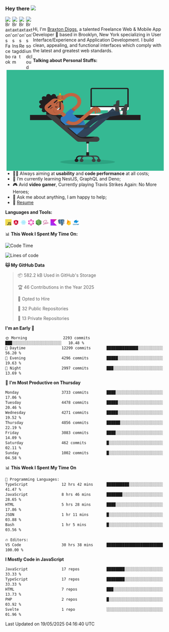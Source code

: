 ### Hey there <img src="https://media.giphy.com/media/hvRJCLFzcasrR4ia7z/giphy.gif" width="25">
<a href="https://www.facebook.com/BiggDiggz">
  <img align="left" alt="Braxton's Facebook" width="22px" src="https://cdn.jsdelivr.net/npm/simple-icons@v3/icons/facebook.svg" />
</a>
<a href="http://instagram.com/biggdiggz">
  <img align="left" alt="Braxton's Instagram" width="22px" src="https://cdn.jsdelivr.net/npm/simple-icons@v3/icons/instagram.svg" />
</a>
<a href="https://reddit.com/user/BiggDiggz/">
  <img align="left" alt="Braxton's Reddit" width="22px" src="https://cdn.jsdelivr.net/npm/simple-icons@v3/icons/reddit.svg" />
</a>
<a href="https://soundcloud.com/braxton-diggs">
  <img align="left" alt="Braxton's soundcloud" width="22px" src="https://cdn.jsdelivr.net/npm/simple-icons@v3/icons/soundcloud.svg" />
</a>

<br />

Hi, I'm [Braxton Diggs](https://braxtondiggs.com/), a talented Freelance Web & Mobile App Developer 🚀 based in Brooklyn, New York specializing in User Interface/Experience and Application Development. I build clean, appealing, and functional interfaces which comply with the latest and greatest web standards.

  <img align="right" alt="GIF" src="https://github.com/braxtondiggs/braxtondiggs/blob/master/coder.gif?raw=true" width="500" height="320" />
  
**Talking about Personal Stuffs:**

- 🧑‍💻 Always aiming at **usability** and **code performance** at all costs;
- 🌱 I’m currently learning NestJS, GraphQL and Deno;
- 🎮 Avid **video gamer**, Currently playing Travis Strikes Again: No More Heroes;
- 💬 Ask me about anything, I am happy to help;
- 📝 [Resume](https://braxtondiggs.com/assets/resume/braxton-diggs.pdf)

**Languages and Tools:**  

<code><img height="20" src="https://raw.githubusercontent.com/github/explore/80688e429a7d4ef2fca1e82350fe8e3517d3494d/topics/javascript/javascript.png"></code>
<code><img height="20" src="https://raw.githubusercontent.com/github/explore/80688e429a7d4ef2fca1e82350fe8e3517d3494d/topics/angular/angular.png"></code>
<code><img height="20" src="https://raw.githubusercontent.com/github/explore/80688e429a7d4ef2fca1e82350fe8e3517d3494d/topics/react/react.png"></code>
<code><img height="20" src="https://raw.githubusercontent.com/github/explore/5c058a388828bb5fde0bcafd4bc867b5bb3f26f3/topics/graphql/graphql.png"></code>
<code><img height="20" src="https://raw.githubusercontent.com/github/explore/80688e429a7d4ef2fca1e82350fe8e3517d3494d/topics/nodejs/nodejs.png"></code>
<code><img height="20" src="https://raw.githubusercontent.com/github/explore/80688e429a7d4ef2fca1e82350fe8e3517d3494d/topics/sass/sass.png"></code>
<code><img height="20" src="https://raw.githubusercontent.com/github/explore/80688e429a7d4ef2fca1e82350fe8e3517d3494d/topics/kotlin/kotlin.png"></code>
<code><img height="20" src="https://raw.githubusercontent.com/github/explore/80688e429a7d4ef2fca1e82350fe8e3517d3494d/topics/postgresql/postgresql.png"></code>
<code><img height="20" src="https://raw.githubusercontent.com/github/explore/80688e429a7d4ef2fca1e82350fe8e3517d3494d/topics/firebase/firebase.png"></code>
<code><img height="20" src="https://raw.githubusercontent.com/github/explore/80688e429a7d4ef2fca1e82350fe8e3517d3494d/topics/docker/docker.png"></code>

📊 **This Week I Spent My Time On:**
<!--START_SECTION:waka-->
![Code Time](http://img.shields.io/badge/Code%20Time-6%2C313%20hrs%2023%20mins-blue)

![Lines of code](https://img.shields.io/badge/From%20Hello%20World%20I%27ve%20Written-38.7%20million%20lines%20of%20code-blue)

**🐱 My GitHub Data** 

> 📦 582.2 kB Used in GitHub's Storage 
 > 
> 🏆 46 Contributions in the Year 2025
 > 
> 💼 Opted to Hire
 > 
> 📜 32 Public Repositories 
 > 
> 🔑 13 Private Repositories 
 > 
**I'm an Early 🐤** 

```text
🌞 Morning                2293 commits        ███░░░░░░░░░░░░░░░░░░░░░░   10.48 % 
🌆 Daytime                12299 commits       ██████████████░░░░░░░░░░░   56.20 % 
🌃 Evening                4296 commits        █████░░░░░░░░░░░░░░░░░░░░   19.63 % 
🌙 Night                  2997 commits        ███░░░░░░░░░░░░░░░░░░░░░░   13.69 % 
```
📅 **I'm Most Productive on Thursday** 

```text
Monday                   3733 commits        ████░░░░░░░░░░░░░░░░░░░░░   17.06 % 
Tuesday                  4478 commits        █████░░░░░░░░░░░░░░░░░░░░   20.46 % 
Wednesday                4271 commits        █████░░░░░░░░░░░░░░░░░░░░   19.52 % 
Thursday                 4856 commits        ██████░░░░░░░░░░░░░░░░░░░   22.19 % 
Friday                   3083 commits        ████░░░░░░░░░░░░░░░░░░░░░   14.09 % 
Saturday                 462 commits         █░░░░░░░░░░░░░░░░░░░░░░░░   02.11 % 
Sunday                   1002 commits        █░░░░░░░░░░░░░░░░░░░░░░░░   04.58 % 
```


📊 **This Week I Spent My Time On** 

```text
💬 Programming Languages: 
TypeScript               12 hrs 42 mins      ██████████░░░░░░░░░░░░░░░   41.47 % 
JavaScript               8 hrs 46 mins       ███████░░░░░░░░░░░░░░░░░░   28.65 % 
HTML                     5 hrs 28 mins       ████░░░░░░░░░░░░░░░░░░░░░   17.86 % 
JSON                     1 hr 11 mins        █░░░░░░░░░░░░░░░░░░░░░░░░   03.88 % 
Bash                     1 hr 5 mins         █░░░░░░░░░░░░░░░░░░░░░░░░   03.56 % 

🔥 Editors: 
VS Code                  30 hrs 38 mins      █████████████████████████   100.00 % 
```

**I Mostly Code in JavaScript** 

```text
JavaScript               17 repos            ████████░░░░░░░░░░░░░░░░░   33.33 % 
TypeScript               17 repos            ████████░░░░░░░░░░░░░░░░░   33.33 % 
HTML                     7 repos             ███░░░░░░░░░░░░░░░░░░░░░░   13.73 % 
PHP                      2 repos             █░░░░░░░░░░░░░░░░░░░░░░░░   03.92 % 
Svelte                   1 repo              ░░░░░░░░░░░░░░░░░░░░░░░░░   01.96 % 
```




 Last Updated on 19/05/2025 04:16:40 UTC
<!--END_SECTION:waka-->
